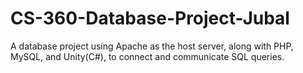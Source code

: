 # CS-360-Database-Project-Jubal

A database project using Apache as the host server, along with PHP, MySQL, and Unity(C#), to connect and communicate SQL queries. 
